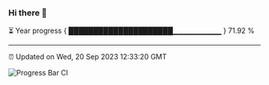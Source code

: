 ### Hi there 👋

⏳ Year progress { █████████████████████▁▁▁▁▁▁▁▁▁ } 71.92 %

---

⏰ Updated on Wed, 20 Sep 2023 12:33:20 GMT

![Progress Bar CI](https://github.com/ZhaoGui/ZhaoGui/workflows/Progress%20Bar%20CI/badge.svg)
